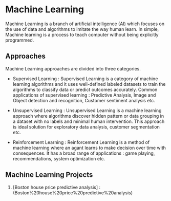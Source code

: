 # Machine Learning
Machine Learning is a branch of artificial intelligence (AI) which focuses on the use of data and algorithms to imitate the way human learn. In simple, Machine learning is a process to teach computer without being explicitly programmed.

## Approaches
Machine Learning approaches are divided into three categories. 
- Supervised Learning : Supervised Learning is a category of machine learning algorithms and it uses well-defined labeled datasets to train the algorithms to classify data or predict outcomes accurately. Common applications of supervised learning : Predictive Analysis, Image and Object detection and recognition, Customer sentiment analysis etc.

- Unsupervised Learning : Unsupervised Learning is a machine learning approach where algorithms discover hidden pattern or data grouping in a dataset with no labels and minimal human intervention. This approach is ideal solution for exploratory data analysis, customer segmentation etc. 

- Reinforcement Learning : Reinforcement Learning is a method of machine learning where an agant learns to make decision over time with consequences. It has a broad range of applications : game playing, recommendations, system optimization etc. 

## Machine Learning Projects
1. [Boston house price predictive analysis] : (Boston%20house%20price%20predictive%20analysis)

